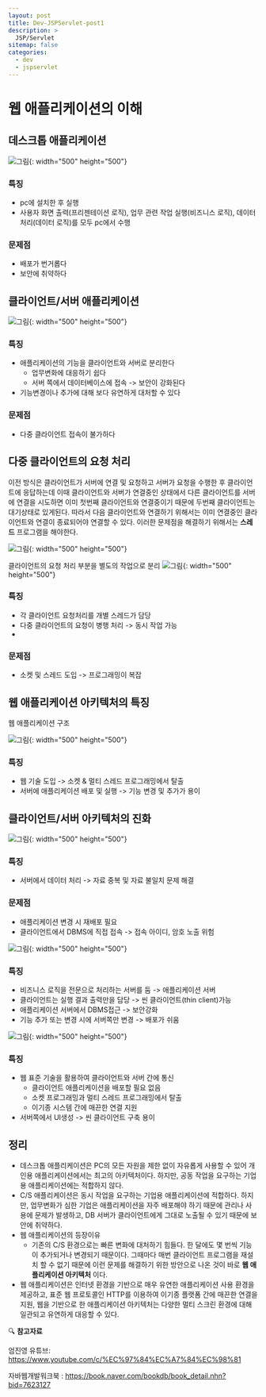 ```yaml
---
layout: post
title: Dev-JSPServlet-post1
description: >
  JSP/Servlet
sitemap: false
categories:
  - dev
  - jspservlet
---
```


# 웹 애플리케이션의 이해

## 데스크톱 애플리케이션

![그림](/assets/img/jspservlet/0528/0528-1.png){: width="500" height="500"}

### 특징
  + pc에 설치한 후 실행
  + 사용자 화면 출력(프리젠테이션 로직), 업무 관련 작업 실행(비즈니스 로직), 데이터 처리(데이터 로직)를 모두 pc에서 수행

### 문제점
  + 배포가 번거롭다
  + 보안에 취약하다

## 클라이언트/서버 애플리케이션

![그림](/assets/img/jspservlet/0528/0528-2.png){: width="500" height="500"}

### 특징
  + 애플리케이션의 기능을 클라이언트와 서버로 분리한다
    + 업무변화에 대응하기 쉽다
    + 서버 쪽에서 데이터베이스에 접속 -> 보안이 강화된다
  + 기능변경이나 추가에 대해 보다 유연하게 대처할 수 있다

### 문제점
  + 다중 클라이언트 접속이 불가하다

## 다중 클라이언트의 요청 처리

이전 방식은 클라이언트가 서버에 연결 및 요청하고 서버가 요청을 수행한 후 클라이언트에 응답하는데 이때 클라이언트와 서버가 연결중인 상태에서 다른 클라이언트를 서버에 연결을 시도하면 이미 첫번째 클라이언트와 연결중이기 때문에 두번째 클라이언트는 대기상태로 있게된다.
따라서 다음 클라이언트와 연결하기 위해서는 이미 연결중인 클라이언트와 연결이 종료되어야 연결할 수 있다. 이러한 문제점을 해결하기 위해서는 **스레드** 프로그램을 해야한다.

![그림](/assets/img/jspservlet/0528/0528-3.png){: width="500" height="500"}

클라이언트의 요청 처리 부분을 별도의 작업으로 분리
![그림](/assets/img/jspservlet/0528/0528-4.png){: width="500" height="500"}

### 특징
  + 각 클라이언트 요청처리를 개별 스레드가 담당
  + 다중 클라이언트의 요청이 병행 처리 -> 동시 작업 가능
  + 
### 문제점
  + 소켓 및 스레드 도입 -> 프로그래밍이 복잡

## 웹 애플리케이션 아키텍처의 특징

웹 애플리케이션 구조


![그림](/assets/img/jspservlet/0528/0528-5.png){: width="500" height="500"}

### 특징
  + 웹 기술 도입 -> 소켓 & 멀티 스레드 프로그래밍에서 탈출
  + 서버에 애플리케이션 배포 및 실행 -> 기능 변경 및 추가가 용이

## 클라이언트/서버 아키텍처의 진화

![그림](/assets/img/jspservlet/0528/0528-6.png){: width="500" height="500"}

### 특징
  + 서버에서 데이터 처리 -> 자료 중복 및 자료 불일치 문제 해결

### 문제점
  + 애플리케이션 변경 시 재배포 필요
  + 클라이언트에서 DBMS에 직접 접속 -> 접속 아이디, 암호 노출 위험

![그림](/assets/img/jspservlet/0528/0528-7.png){: width="500" height="500"}

### 특징
  + 비즈니스 로직을 전문으로 처리하는 서버를 둠 -> 애플리케이션 서버
  + 클라이언트는 실행 결과 출력만을 담당 -> 씬 클라이언트(thin client)가능
  + 애플리케이션 서버에서 DBMS접근 -> 보안강화
  + 기능 추가 또는 변경 시에 서버쪽만 변경 -> 배포가 쉬움

![그림](/assets/img/jspservlet/0528/0528-8.png){: width="500" height="500"}

### 특징
  + 웹 표준 기술을 활용하여 클라이언트와 서버 간에 통신
    +  클라이언트 애플리케이션을 배포할 필요 없음
    +  소켓 프로그래밍과 멀티 스레드 프로그래밍에서 탈출
    +  이기종 시스템 간에 매끈한 연결 지원
  + 서버쪽에서 UI생성 -> 씬 클라이언트 구축 용이

## 정리
  + 데스크톱 애플리케이션은 PC의 모든 자원을 제한 없이 자유롭게 사용할 수 있어 개인용 애플리케이션에서는 최고의 아키텍처이다. 하지만, 공동 작업을 요구하는 기업용 애플리케이션에는 적합하지 않다.
  + C/S 애플리케이션은 동시 작업을 요구하는 기업용 애플리케이션에 적합하다. 하지만, 업무변화가 심한 기업은 애플리케이션을 자주 배포해야 하기 때문에 관리나 사용에 문제가 발생하고, DB 서버가 클라이언트에게 그대로 노출될 수 있기 때문에 보안에 취약하다.
  + 웹 애플리케이션의 등장이유
    + 기존의 C/S 환경으로는 빠른 변화에 대처하기 힘들다. 한 달에도 몇 번씩 기능이 추가되거나 변경되기 때문이다. 그때마다 매번 클라이언트 프로그램을 재설치 할 수 없기 때문에 이런 문제를 해결하기 위한 방안으로 나온 것이 바로 **웹 애플리케이션 아키텍처** 이다.
  + 웹 애플리케이션은 인터넷 환경을 기반으로 매우 유연한 애플리케이션 사용 환경을 제공하고, 표준 웹 프로토콜인 HTTP를 이용하여 이기종 플랫폼 간에 매끈한 연결을 지원, 웹을 기반으로 한 애플리케이션 아키텍처는 다양한 멀티 스크린 환경에 대해 일관되고 유연하게 대응할 수 있다.

🔍 **참고자료**

엄진영 유튜브: <https://www.youtube.com/c/%EC%97%84%EC%A7%84%EC%98%81>

자바웹개발워크북 : <https://book.naver.com/bookdb/book_detail.nhn?bid=7623127>